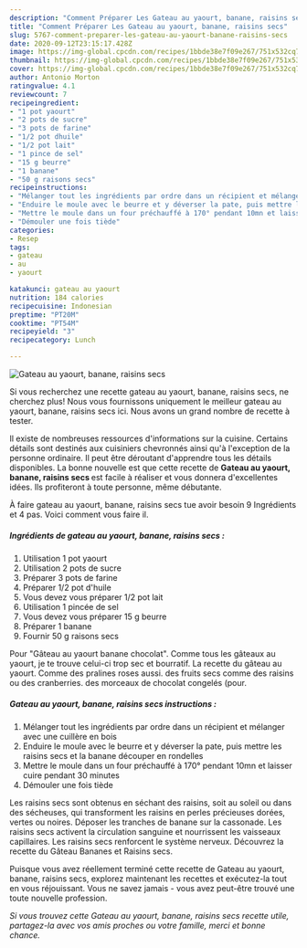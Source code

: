 ```yaml
---
description: "Comment Préparer Les Gateau au yaourt, banane, raisins secs"
title: "Comment Préparer Les Gateau au yaourt, banane, raisins secs"
slug: 5767-comment-preparer-les-gateau-au-yaourt-banane-raisins-secs
date: 2020-09-12T23:15:17.428Z
image: https://img-global.cpcdn.com/recipes/1bbde38e7f09e267/751x532cq70/gateau-au-yaourt-banane-raisins-secs-photo-principale-de-la-recette.jpg
thumbnail: https://img-global.cpcdn.com/recipes/1bbde38e7f09e267/751x532cq70/gateau-au-yaourt-banane-raisins-secs-photo-principale-de-la-recette.jpg
cover: https://img-global.cpcdn.com/recipes/1bbde38e7f09e267/751x532cq70/gateau-au-yaourt-banane-raisins-secs-photo-principale-de-la-recette.jpg
author: Antonio Morton
ratingvalue: 4.1
reviewcount: 7
recipeingredient:
- "1 pot yaourt"
- "2 pots de sucre"
- "3 pots de farine"
- "1/2 pot dhuile"
- "1/2 pot lait"
- "1 pince de sel"
- "15 g beurre"
- "1 banane"
- "50 g raisons secs"
recipeinstructions:
- "Mélanger tout les ingrédients par ordre dans un récipient et mélanger avec une cuillère en bois"
- "Enduire le moule avec le beurre et y déverser la pate, puis mettre les raisins secs et la banane découper en rondelles"
- "Mettre le moule dans un four préchauffé à 170° pendant 10mn et laisser cuire pendant 30 minutes"
- "Démouler une fois tiède"
categories:
- Resep
tags:
- gateau
- au
- yaourt

katakunci: gateau au yaourt 
nutrition: 184 calories
recipecuisine: Indonesian
preptime: "PT20M"
cooktime: "PT54M"
recipeyield: "3"
recipecategory: Lunch

---
```



![Gateau au yaourt, banane, raisins secs](https://img-global.cpcdn.com/recipes/1bbde38e7f09e267/751x532cq70/gateau-au-yaourt-banane-raisins-secs-photo-principale-de-la-recette.jpg)

Si vous recherchez une recette gateau au yaourt, banane, raisins secs, ne cherchez plus! Nous vous fournissons uniquement le meilleur gateau au yaourt, banane, raisins secs ici. Nous avons un grand nombre de recette à tester.

Il existe de nombreuses ressources d'informations sur la cuisine. Certains détails sont destinés aux cuisiniers chevronnés ainsi qu'à l'exception de la personne ordinaire. Il peut être déroutant d'apprendre tous les détails disponibles. La bonne nouvelle est que cette recette de <strong> Gateau au yaourt, banane, raisins secs </strong> est facile à réaliser et vous donnera d'excellentes idées. Ils profiteront à toute personne, même débutante.

<!--inarticleads1-->

À faire gateau au yaourt, banane, raisins secs tue avoir besoin 9 Ingrédients et 4 pas. Voici comment vous faire il.

##### Ingrédients de gateau au yaourt, banane, raisins secs :

1. Utilisation 1 pot yaourt
1. Utilisation 2 pots de sucre
1. Préparer 3 pots de farine
1. Préparer 1/2 pot d&#39;huile
1. Vous devez vous préparer 1/2 pot lait
1. Utilisation 1 pincée de sel
1. Vous devez vous préparer 15 g beurre
1. Préparer 1 banane
1. Fournir 50 g raisons secs


Pour &#34;Gâteau au yaourt banane chocolat&#34;. Comme tous les gâteaux au yaourt, je te trouve celui-ci trop sec et bourratif. La recette du gâteau au yaourt. Comme des pralines roses aussi. des fruits secs comme des raisins ou des cranberries. des morceaux de chocolat congelés (pour. 

<!--inarticleads2-->

##### Gateau au yaourt, banane, raisins secs instructions :

1. Mélanger tout les ingrédients par ordre dans un récipient et mélanger avec une cuillère en bois
1. Enduire le moule avec le beurre et y déverser la pate, puis mettre les raisins secs et la banane découper en rondelles
1. Mettre le moule dans un four préchauffé à 170° pendant 10mn et laisser cuire pendant 30 minutes
1. Démouler une fois tiède


Les raisins secs sont obtenus en séchant des raisins, soit au soleil ou dans des sécheuses, qui transforment les raisins en perles précieuses dorées, vertes ou noires. Déposer les tranches de banane sur la cassonade. Les raisins secs activent la circulation sanguine et nourrissent les vaisseaux capillaires. Les raisins secs renforcent le système nerveux. Découvrez la recette du Gâteau Bananes et Raisins secs. 

<!--inarticleads1-->

<p>
Puisque vous avez réellement terminé cette recette de Gateau au yaourt, banane, raisins secs, explorez maintenant les recettes et exécutez-la tout en vous réjouissant. Vous ne savez jamais - vous avez peut-être trouvé une toute nouvelle profession.
</p>

<p>
<i>Si vous trouvez cette Gateau au yaourt, banane, raisins secs recette utile, partagez-la avec vos amis proches ou votre famille, merci et bonne chance.</i>
</p>
